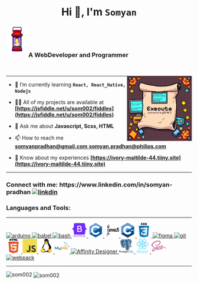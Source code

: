 <h1 align="center">Hi 👋, I'm <code>Somyan</code> </h1>
<img alt="coding_img" width="12%" align="left" src="https://raw.githubusercontent.com/som002/som002/refs/heads/main/animated_gif_1.gif">
<p align="left">&nbsp;</p><p align="left">&nbsp;</p><h3 align="left">A WebDeveloper and Programmer</h3>

<p align="left">
&nbsp;</p>


<img alt="scroll" width="35%" align="right" src="https://raw.githubusercontent.com/som002/som002/refs/heads/main/Pixelated%20Spell%20Scroll_1.png">

___
- 🌱 I’m currently learning <code><b>React, React_Native, Nodejs</b></code>

- 👨‍💻 All of my projects are available at **[https://jsfiddle.net/u/som002/fiddles](https://jsfiddle.net/u/som002/fiddles)**

- 💬 Ask me about **Javascript, Scss, HTML**

- 📫 How to reach me **somyanpradhan@gmail.com**,**somyan.pradhan@philips.com**

- 📄 Know about my experiences **[https://ivory-maitilde-44.tiiny.site](https://ivory-maitilde-44.tiiny.site)**
___


<h3 align="left">Connect with me: https://www.linkedin.com/in/somyan-pradhan <a href="https://www.linkedin.com/in/somyan-pradhan" target="_blank" rel="noreferrer"><img width="20" alt="linkdin" src="https://upload.wikimedia.org/wikipedia/commons/8/81/LinkedIn_icon.svg"></a></h3>

<p align="left">
</p>
<h3 align="left">Languages and Tools:</h3>

___
<p align="left"> <a href="https://www.arduino.cc/" target="_blank" rel="noreferrer"> <img src="https://cdn.worldvectorlogo.com/logos/arduino-1.svg" alt="arduino" width="40" height="40"/> </a> <a href="https://babeljs.io/" target="_blank" rel="noreferrer"> <img src="https://www.vectorlogo.zone/logos/babeljs/babeljs-icon.svg" alt="babel" width="40" height="40"/> </a> <a href="https://www.gnu.org/software/bash/" target="_blank" rel="noreferrer"> <img src="https://www.vectorlogo.zone/logos/gnu_bash/gnu_bash-icon.svg" alt="bash" width="40" height="40"/> </a> <a href="https://getbootstrap.com" target="_blank" rel="noreferrer"> <img src="https://raw.githubusercontent.com/devicons/devicon/master/icons/bootstrap/bootstrap-plain-wordmark.svg" alt="bootstrap" width="40" height="40"/> </a> <a href="https://www.cprogramming.com/" target="_blank" rel="noreferrer"> <img src="https://raw.githubusercontent.com/devicons/devicon/master/icons/c/c-original.svg" alt="c" width="40" height="40"/> </a> <a href="https://canvasjs.com" target="_blank" rel="noreferrer"> <img src="https://raw.githubusercontent.com/Hardik0307/Hardik0307/master/assets/canvasjs-charts.svg" alt="canvasjs" width="40" height="40"/> </a> <a href="https://www.w3schools.com/cpp/" target="_blank" rel="noreferrer"> <img src="https://raw.githubusercontent.com/devicons/devicon/master/icons/cplusplus/cplusplus-original.svg" alt="cplusplus" width="40" height="40"/> </a> <a href="https://www.w3schools.com/css/" target="_blank" rel="noreferrer"> <img src="https://raw.githubusercontent.com/devicons/devicon/master/icons/css3/css3-original-wordmark.svg" alt="css3" width="40" height="40"/> </a> <a href="https://www.figma.com/" target="_blank" rel="noreferrer"> <img src="https://www.vectorlogo.zone/logos/figma/figma-icon.svg" alt="figma" width="40" height="40"/> </a> <a href="https://git-scm.com/" target="_blank" rel="noreferrer"> <img src="https://www.vectorlogo.zone/logos/git-scm/git-scm-icon.svg" alt="git" width="40" height="40"/> </a> <a href="https://www.w3.org/html/" target="_blank" rel="noreferrer"> <img src="https://raw.githubusercontent.com/devicons/devicon/master/icons/html5/html5-original-wordmark.svg" alt="html5" width="40" height="40"/> </a> <a href="https://developer.mozilla.org/en-US/docs/Web/JavaScript" target="_blank" rel="noreferrer"> <img src="https://raw.githubusercontent.com/devicons/devicon/master/icons/javascript/javascript-original.svg" alt="javascript" width="40" height="40"/> </a> <a href="https://www.linux.org/" target="_blank" rel="noreferrer"> <img src="https://raw.githubusercontent.com/devicons/devicon/master/icons/linux/linux-original.svg" alt="linux" width="40" height="40"/> </a> <a href="https://www.mysql.com/" target="_blank" rel="noreferrer"> <img src="https://raw.githubusercontent.com/devicons/devicon/master/icons/mysql/mysql-original-wordmark.svg" alt="mysql" width="40" height="40"/> </a> <a href="https://affinity.serif.com/en-gb/designer" target="_blank" rel="noreferrer"> <img src="https://upload.wikimedia.org/wikipedia/commons/3/3c/Affinity_Designer_2-logo.svg" alt="Affinity Designer" width="40" height="40"/> </a> <a href="https://www.postgresql.org" target="_blank" rel="noreferrer"> <img src="https://raw.githubusercontent.com/devicons/devicon/master/icons/postgresql/postgresql-original-wordmark.svg" alt="postgresql" width="40" height="40"/> </a> <a href="https://reactjs.org/" target="_blank" rel="noreferrer"> <img src="https://raw.githubusercontent.com/devicons/devicon/master/icons/react/react-original-wordmark.svg" alt="react" width="40" height="40"/> </a> <a href="https://sass-lang.com" target="_blank" rel="noreferrer"> <img src="https://raw.githubusercontent.com/devicons/devicon/master/icons/sass/sass-original.svg" alt="sass" width="40" height="40"/> </a> <a href="https://webpack.js.org" target="_blank" rel="noreferrer"> <img src="https://webpack.js.org/icon-square-small.9e8aff7a67a5dd20.svg" alt="webpack" width="40" height="40"/> </a> </p>

___

<p><img align="left" src="https://github-readme-stats.vercel.app/api/top-langs?username=som002&show_icons=true&locale=en&layout=compact" alt="som002" /></p>

<p>&nbsp;<img align="center" src="https://github-readme-stats.vercel.app/api?username=som002&show_icons=true&locale=en" alt="som002" /></p>
